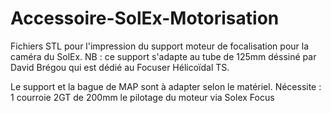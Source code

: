 # Accessoire-SolEx-Motorisation
Fichiers STL pour l'impression du support moteur de focalisation pour la caméra du SolEx.
NB : ce support s'adapte au tube de 125mm déssiné par David Brégou qui est dédié au Focuser Hélicoïdal TS.

Le support et la bague de MAP sont à adapter selon le matériel.
Nécessite :
1 courroie 2GT de 200mm
le pilotage du moteur via Solex Focus
